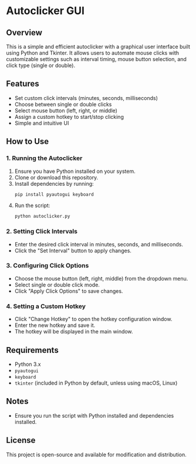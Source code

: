 # Autoclicker GUI

## Overview
This is a simple and efficient autoclicker with a graphical user interface built using Python and Tkinter. It allows users to automate mouse clicks with customizable settings such as interval timing, mouse button selection, and click type (single or double).

## Features
- Set custom click intervals (minutes, seconds, milliseconds)
- Choose between single or double clicks
- Select mouse button (left, right, or middle)
- Assign a custom hotkey to start/stop clicking
- Simple and intuitive UI

## How to Use
### 1. Running the Autoclicker
1. Ensure you have Python installed on your system.
2. Clone or download this repository.
3. Install dependencies by running:
   ```sh
   pip install pyautogui keyboard
   ```
4. Run the script:
   ```sh
   python autoclicker.py
   ```

### 2. Setting Click Intervals
- Enter the desired click interval in minutes, seconds, and milliseconds.
- Click the "Set Interval" button to apply changes.

### 3. Configuring Click Options
- Choose the mouse button (left, right, middle) from the dropdown menu.
- Select single or double click mode.
- Click "Apply Click Options" to save changes.

### 4. Setting a Custom Hotkey
- Click "Change Hotkey" to open the hotkey configuration window.
- Enter the new hotkey and save it.
- The hotkey will be displayed in the main window.

## Requirements
- Python 3.x
- `pyautogui`
- `keyboard`
- `tkinter` (included in Python by default, unless using macOS, Linux)

## Notes
- Ensure you run the script with Python installed and dependencies installed.

## License
This project is open-source and available for modification and distribution.

